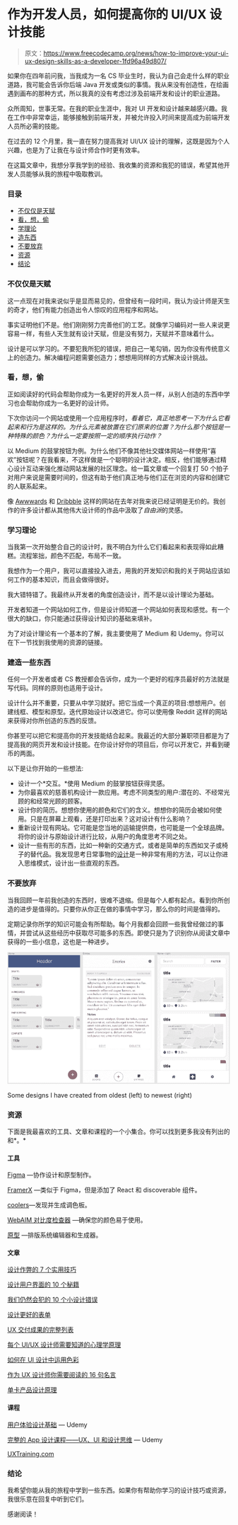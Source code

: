 # 作为开发人员，如何提高你的 UI/UX 设计技能

> 原文：<https://www.freecodecamp.org/news/how-to-improve-your-ui-ux-design-skills-as-a-developer-1fd96a49d807/>

如果你在四年前问我，当我成为一名 CS 毕业生时，我认为自己会走什么样的职业道路，我可能会告诉你后端 Java 开发或类似的事情。我从来没有创造性，在绘画遇到画布的那种方式，所以我真的没有考虑过涉及前端开发和设计的职业道路。

众所周知，世事无常。在我的职业生涯中，我对 UI 开发和设计越来越感兴趣。我在工作中非常幸运，能够接触到前端开发，并被允许投入时间来提高成为前端开发人员所必需的技能。

在过去的 12 个月里，我一直在努力提高我对 UI/UX 设计的理解，这既是因为个人兴趣，也是为了让我在与设计师合作时更有效率。

在这篇文章中，我想分享我学到的经验、我收集的资源和我犯的错误，希望其他开发人员能够从我的旅程中吸取教训。

### 目录

*   [不仅仅是天赋](#fb0b)
*   [看，想，偷](#bb43)
*   [学理论](#759a)
*   [造东西](#1373)
*   [不要放弃](#7f61)
*   [资源](#4562)
*   [结论](#d161)

### 不仅仅是天赋

这一点现在对我来说似乎是显而易见的，但曾经有一段时间，我认为设计师是天生的奇才，他们有能力创造出令人惊叹的应用程序和网站。

事实证明他们不是。他们刚刚努力完善他们的工艺。就像学习编码对一些人来说更容易一样，有些人天生就有设计天赋，但是没有努力，天赋并不意味着什么。

设计是可以学习的。不要犯我所犯的错误，把自己一笔勾销，因为你没有传统意义上的创造力。解决编程问题需要创造力；想想用同样的方式解决设计挑战。

### 看，想，偷

正如阅读好的代码会帮助你成为一名更好的开发人员一样，从别人创造的东西中学习也会帮助你成为一名更好的设计师。

下次你访问一个网站或使用一个应用程序时，*看着它，*真正地*思考一下为什么它看起来和行为是这样的。为什么元素被放置在它们原来的位置？为什么那个按钮是一种特殊的颜色？为什么一定要按照一定的顺序执行动作？*

以 Medium 的鼓掌按钮为例。为什么他们不像其他社交媒体网站一样使用“喜欢”按钮呢？在我看来，不这样做是一个聪明的设计决定。相反，他们能够通过精心设计互动来强化推动网站发展的社区理念。给一篇文章或一个回复打 50 个拍子对用户来说是需要时间的，但这有助于他们真正地与他们正在浏览的内容和创建它的人联系起来。

像 [Awwwards](https://www.awwwards.com/) 和 [Dribbble](https://dribbble.com/) 这样的网站在去年对我来说已经证明是无价的。我创作的许多设计都从其他伟大设计师的作品中汲取了*自由派*的灵感。

### 学习理论

当我第一次开始整合自己的设计时，我不明白为什么它们看起来和表现得如此糟糕。流程笨拙，颜色不匹配，布局不一致。

我想作为一个用户，我可以直接投入进去，用我的开发知识和我的关于网站应该如何工作的基本知识，而且会做得很好。

我大错特错了。我最终从开发者的角度创造设计，而不是以设计理论为基础。

开发者知道一个网站如何工作，但是设计师知道一个网站如何表现和感觉。有一个很大的缺口，你只能通过获得设计知识的基础来填补。

为了对设计理论有一个基本的了解，我主要使用了 Medium 和 Udemy。你可以在下一节找到我使用的资源的链接。

### 建造一些东西

任何一个开发者或者 CS 教授都会告诉你，成为一个更好的程序员最好的方法就是写代码。同样的原则也适用于设计。

设计什么并不重要，只要从中学习就好。把它当成一个真正的项目:想想用户。创建线框、模型和原型。迭代原始设计以改进它。你可以使用像 Reddit 这样的网站来获得对你所创造的东西的反馈。

你甚至可以把它和提高你的开发技能结合起来。我最近的大部分兼职项目都是为了提高我的网页开发和设计技能。在你设计好你的项目后，你可以开发它，并看到硬币的两面。

以下是让你开始的一些想法:

*   设计一个*交互。*使用 Medium 的鼓掌按钮获得灵感。
*   为你最喜欢的慈善机构设计一款应用。考虑不同类型的用户:潜在的、不经常光顾的和经常光顾的顾客。
*   设计你的简历。想想你使用的颜色和它们的含义。想想你的简历会被如何使用。只是在屏幕上观看，还是打印出来？这对设计有什么影响？
*   重新设计现有网站。它可能是您当地的运输提供商，也可能是一个全球品牌。将你的设计与原始设计进行比较，从用户的角度思考不同之处。
*   设计一些有形的东西，比如一种新的交通方式，或者是简单的东西如叉子或椅子的替代品。我发现思考日常事物的[设计](https://www.amazon.com/Design-Everyday-Things-Donald-Norman/dp/0465067107/ref=tmm_pap_swatch_0?_encoding=UTF8&qid=&sr=)是一种非常有用的方法，可以让你进入思维模式，设计出一些直观的东西。

### 不要放弃

当我回顾一年前我创造的东西时，很难不退缩。但是每个人都有起点。看到你所创造的进步是值得的。只要你从你正在做的事情中学习，那么你的时间是值得的。

定期记录你所学的知识可能会有所帮助。每个月我都会回顾一些我曾经做过的事情，并尝试从这些经历中获取尽可能多的东西。即使只是为了识别你从阅读文章中获得的一些小信息，这也是一种进步。

![4WVxeDLz1qVdJ2-i4avjX67sSzR9H8eTelas](img/cb3b98d6fdc1c024b44e191c37f79886.png)

Some designs I have created from oldest (left) to newest (right)

### 资源

下面是我最喜欢的工具、文章和课程的一个小集合。你可以找到更多我没有列出的和*。*

#### 工具

[Figma](https://www.figma.com/) —协作设计和原型制作。

[FramerX](https://www.framer.com/) —类似于 Figma，但是添加了 React 和 discoverable 组件。

[coolers](https://coolors.co/)—发现并生成调色板。

[WebAIM 对比度检查器](https://webaim.org/resources/contrastchecker/) —确保您的颜色易于使用。

[原型](https://archetypeapp.com/#) —排版系统编辑器和生成器。

#### 文章

[设计作弊的 7 个实用技巧](https://medium.com/refactoring-ui/7-practical-tips-for-cheating-at-design-40c736799886)

[设计用户界面的 10 个秘籍](https://medium.com/sketch-app-sources/design-cheatsheet-274384775da9)

[我们仍然会犯的 10 个小设计错误](https://uxplanet.org/10-small-design-mistakes-we-still-make-1cd5f60bc708)

[设计更好的表单](https://uxdesign.cc/design-better-forms-96fadca0f49c)

[UX 交付成果的完整列表](https://uxplanet.org/a-complete-list-of-ux-deliverables-d62ccf1de434)

[每个 UI/UX 设计师需要知道的心理学原理](https://uxplanet.org/the-psychology-principles-every-ui-ux-designer-needs-to-know-24116fd65778)

[如何在 UI 设计中运用色彩](https://blog.prototypr.io/how-to-use-colors-in-ui-design-16406ec06753)

[作为 UX 设计师你需要阅读的 16 句名言](https://uxplanet.org/16-quotes-you-need-to-read-as-ux-designer-e47f982e312c)

[单卡产品设计原理](https://blog.prototypr.io/product-design-principles-in-a-single-card-2f6023419a87)

#### 课程

[用户体验设计基础](https://www.udemy.com/course/user-experience-design-fundamentals/) — Udemy

[完整的 App 设计课程——UX、UI 和设计思维](https://www.udemy.com/course/the-complete-app-design-course-ux-and-ui-design/) — Udemy

[UXTraining.com](https://www.uxtraining.com/)

### 结论

我希望你能从我的旅程中学到一些东西。如果你有帮助你学习的设计技巧或资源，我很乐意在回复中听到它们。

感谢阅读！